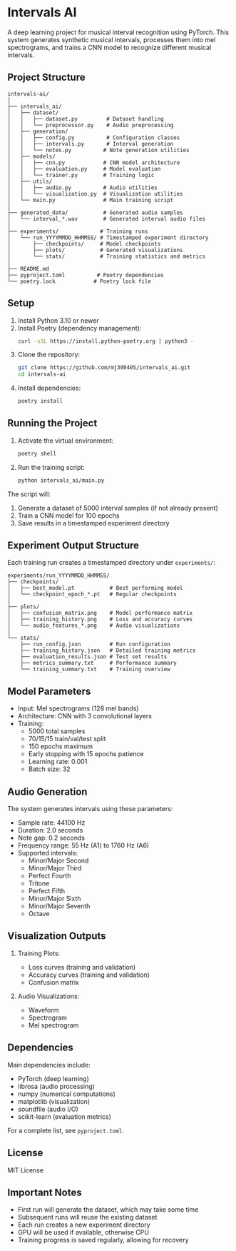 # Intervals AI

A deep learning project for musical interval recognition using PyTorch. This system generates synthetic musical intervals, processes them into mel spectrograms, and trains a CNN model to recognize different musical intervals.

## Project Structure

```
intervals-ai/
│
├── intervals_ai/
│   ├── dataset/
│   │   ├── dataset.py         # Dataset handling
│   │   └── preprocessor.py    # Audio preprocessing
│   ├── generation/
│   │   ├── config.py          # Configuration classes
│   │   ├── intervals.py       # Interval generation
│   │   └── notes.py          # Note generation utilities
│   ├── models/
│   │   ├── cnn.py            # CNN model architecture
│   │   ├── evaluation.py     # Model evaluation
│   │   └── trainer.py        # Training logic
│   ├── utils/
│   │   ├── audio.py          # Audio utilities
│   │   └── visualization.py  # Visualization utilities
│   └── main.py               # Main training script
│
├── generated_data/           # Generated audio samples
│   └── interval_*.wav        # Generated interval audio files
│
├── experiments/             # Training runs
│   └── run_YYYYMMDD_HHMMSS/ # Timestamped experiment directory
│       ├── checkpoints/     # Model checkpoints
│       ├── plots/           # Generated visualizations
│       └── stats/           # Training statistics and metrics
│
├── README.md
├── pyproject.toml          # Poetry dependencies
└── poetry.lock            # Poetry lock file
```

## Setup

1. Install Python 3.10 or newer
2. Install Poetry (dependency management):
   ```bash
   curl -sSL https://install.python-poetry.org | python3 -
   ```
3. Clone the repository:
   ```bash
   git clone https://github.com/mj300405/intervals_ai.git
   cd intervals-ai
   ```
4. Install dependencies:
   ```bash
   poetry install
   ```

## Running the Project

1. Activate the virtual environment:
   ```bash
   poetry shell
   ```

2. Run the training script:
   ```bash
   python intervals_ai/main.py
   ```

The script will:
1. Generate a dataset of 5000 interval samples (if not already present)
2. Train a CNN model for 100 epochs
3. Save results in a timestamped experiment directory

## Experiment Output Structure

Each training run creates a timestamped directory under `experiments/`:

```
experiments/run_YYYYMMDD_HHMMSS/
├── checkpoints/
│   ├── best_model.pt           # Best performing model
│   └── checkpoint_epoch_*.pt   # Regular checkpoints
│
├── plots/
│   ├── confusion_matrix.png    # Model performance matrix
│   ├── training_history.png    # Loss and accuracy curves
│   └── audio_features_*.png    # Audio visualizations
│
└── stats/
    ├── run_config.json         # Run configuration
    ├── training_history.json   # Detailed training metrics
    ├── evaluation_results.json # Test set results
    ├── metrics_summary.txt     # Performance summary
    └── training_summary.txt    # Training overview
```

## Model Parameters

- Input: Mel spectrograms (128 mel bands)
- Architecture: CNN with 3 convolutional layers
- Training:
  - 5000 total samples
  - 70/15/15 train/val/test split
  - 150 epochs maximum
  - Early stopping with 15 epochs patience
  - Learning rate: 0.001
  - Batch size: 32

## Audio Generation

The system generates intervals using these parameters:
- Sample rate: 44100 Hz
- Duration: 2.0 seconds
- Note gap: 0.2 seconds
- Frequency range: 55 Hz (A1) to 1760 Hz (A6)
- Supported intervals:
  - Minor/Major Second
  - Minor/Major Third
  - Perfect Fourth
  - Tritone
  - Perfect Fifth
  - Minor/Major Sixth
  - Minor/Major Seventh
  - Octave

## Visualization Outputs

1. Training Plots:
   - Loss curves (training and validation)
   - Accuracy curves (training and validation)
   - Confusion matrix

2. Audio Visualizations:
   - Waveform
   - Spectrogram
   - Mel spectrogram

## Dependencies

Main dependencies include:
- PyTorch (deep learning)
- librosa (audio processing)
- numpy (numerical computations)
- matplotlib (visualization)
- soundfile (audio I/O)
- scikit-learn (evaluation metrics)

For a complete list, see `pyproject.toml`.

## License

MIT License

## Important Notes

- First run will generate the dataset, which may take some time
- Subsequent runs will reuse the existing dataset
- Each run creates a new experiment directory
- GPU will be used if available, otherwise CPU
- Training progress is saved regularly, allowing for recovery